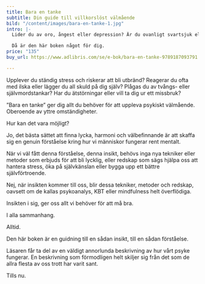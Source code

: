 ```yaml
---
title: Bara en tanke
subtitle: Din guide till villkorslöst välmående
bild: "/content/images/bara-en-tanke-1.jpg"
intro: |-
  Lider du av oro, ångest eller depression? Är du ovanligt svartsjuk eller vantrivs du på jobbet? Har du svårt att sova och vill undvika tabletterna?

  Då är den här boken något för dig.
price: "135"
buy_url: https://www.adlibris.com/se/e-bok/bara-en-tanke-9789187093791

---
```

Upplever du ständig stress och riskerar att bli utbränd? Reagerar du ofta med ilska eller lägger du all skuld på dig själv? Plågas du av tvångs- eller självmordstankar? Har du ätstörningar eller vill ta dig ur ett missbruk?

”Bara en tanke” ger dig allt du behöver för att uppleva psykiskt välmående. Oberoende av yttre omständigheter.

Hur kan det vara möjligt?

Jo, det bästa sättet att finna lycka, harmoni och välbefinnande är att skaffa sig en genuin förståelse kring hur vi människor fungerar rent mentalt.

När vi väl fått denna förståelse, denna insikt, behövs inga nya tekniker eller metoder som erbjuds för att bli lycklig, eller redskap som sägs hjälpa oss att hantera stress, öka på självkänslan eller bygga upp ett bättre självförtroende.

Nej, när insikten kommer till oss, blir dessa tekniker, metoder och redskap, oavsett om de kallas psykoanalys, KBT eller mindfulness helt överflödiga.

Insikten i sig, ger oss allt vi behöver för att må bra.

I alla sammanhang.

Alltid.

Den här boken är en guidning till en sådan insikt, till en sådan förståelse.

Läsaren får ta del av en väldigt annorlunda beskrivning av hur vårt psyke fungerar. En beskrivning som förmodligen helt skiljer sig från det som de allra flesta av oss trott har varit sant.

Tills nu.